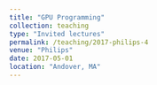 ```yaml
---
title: "GPU Programming"
collection: teaching
type: "Invited lectures"
permalink: /teaching/2017-philips-4
venue: "Philips"
date: 2017-05-01
location: "Andover, MA"
---
```

